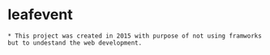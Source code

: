 # leafevent

    * This project was created in 2015 with purpose of not using framworks but to undestand the web development.
